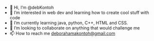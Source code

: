 - 👋 Hi, I’m @debKontoh
- 👀 I’m interested in web dev and learning how to create cool stuff with code
- 🌱 I’m currently learning java, python, C++, HTML and CSS.
- 💞️ I’m looking to collaborate on anything that would challenge me
- 📫 How to reach me deborahamakontoh@gmail.com

<!---
debKontoh/debKontoh is a ✨ special ✨ repository because its `README.md` (this file) appears on your GitHub profile.
You can click the Preview link to take a look at your changes.
--->

